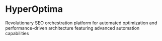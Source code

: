 # HyperOptima
Revolutionary SEO orchestration platform for automated optimization and performance-driven architecture featuring advanced automation capabilities

